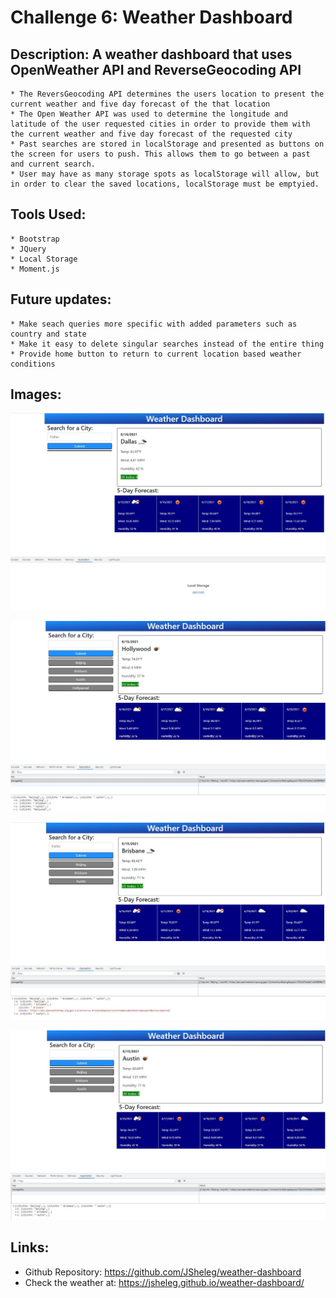 # Challenge 6: Weather Dashboard

## Description: A weather dashboard that uses OpenWeather API and ReverseGeocoding API
    * The ReversGeocoding API determines the users location to present the current weather and five day forecast of the that location
    * The Open Weather API was used to determine the longitude and latitude of the user requested cities in order to provide them with the current weather and five day forecast of the requested city
    * Past searches are stored in localStorage and presented as buttons on the screen for users to push. This allows them to go between a past and current search.
    * User may have as many storage spots as localStorage will allow, but in order to clear the saved locations, localStorage must be emptyied.

## Tools Used:
    * Bootstrap
    * JQuery
    * Local Storage
    * Moment.js

## Future updates:
    * Make seach queries more specific with added parameters such as country and state
    * Make it easy to delete singular searches instead of the entire thing
    * Provide home button to return to current location based weather conditions

## Images: 

![new search with zero history](https://github.com/JSheleg/weather-dashboard/blob/main/assets/img/start_zeroStorage.JPG)

![New Search](https://github.com/JSheleg/weather-dashboard/blob/main/assets/img/newSearch.JPG)

![Using Previous Search Btn](https://github.com/JSheleg/weather-dashboard/blob/main/assets/img/3seaches_historybtn.JPG)

![3 Searches](https://github.com/JSheleg/weather-dashboard/blob/main/assets/img/3searches.JPG)

## Links: 

* Github Repository: https://github.com/JSheleg/weather-dashboard
* Check the weather at: https://jsheleg.github.io/weather-dashboard/

